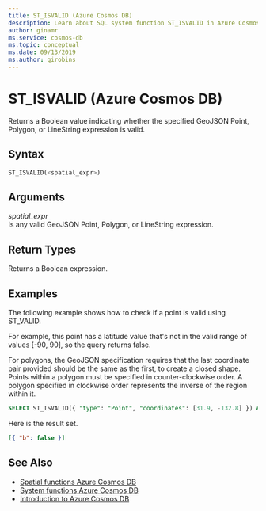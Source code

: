 ```yaml
---
title: ST_ISVALID (Azure Cosmos DB)
description: Learn about SQL system function ST_ISVALID in Azure Cosmos DB.
author: ginamr
ms.service: cosmos-db
ms.topic: conceptual
ms.date: 09/13/2019
ms.author: girobins
---
```

# ST_ISVALID (Azure Cosmos DB)
 Returns a Boolean value indicating whether the specified GeoJSON Point, Polygon, or LineString expression is valid.  
  
## Syntax
  
```sql
ST_ISVALID(<spatial_expr>)  
```  
  
## Arguments
  
*spatial_expr*  
   Is any valid GeoJSON Point, Polygon, or LineString expression.  
  
## Return Types
  
  Returns a Boolean expression.  
  
## Examples
  
  The following example shows how to check if a point is valid using ST_VALID.  
  
  For example, this point has a latitude value that's not in the valid range of values [-90, 90], so the query returns false.  
  
  For polygons, the GeoJSON specification requires that the last coordinate pair provided should be the same as the first, to create a closed shape. Points within a polygon must be specified in counter-clockwise order. A polygon specified in clockwise order represents the inverse of the region within it.  
  
```sql
SELECT ST_ISVALID({ "type": "Point", "coordinates": [31.9, -132.8] }) AS b 
```  
  
 Here is the result set.  
  
```json
[{ "b": false }]  
```  

## See Also

- [Spatial functions Azure Cosmos DB](sql-query-spatial-functions.md)
- [System functions Azure Cosmos DB](sql-query-system-functions.md)
- [Introduction to Azure Cosmos DB](introduction.md)
